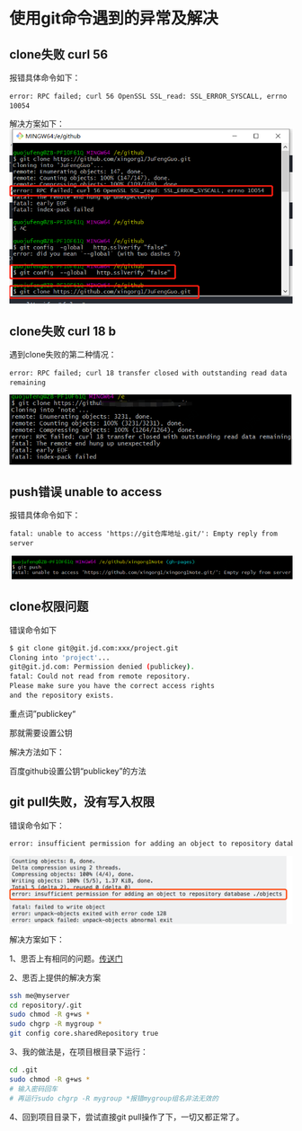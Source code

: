 # 使用git命令遇到的异常及解决

## clone失败 curl 56

报错具体命令如下：

`error: RPC failed; curl 56 OpenSSL SSL_read: SSL_ERROR_SYSCALL, errno 10054`

解决方案如下：
![curl 56](./images/error01.png)

## clone失败 curl 18 b
遇到clone失败的第二种情况：

`error: RPC failed; curl 18 transfer closed with outstanding read data remaining`

![curl 18 ](./images/error02.png)

## push错误 unable to access

报错具体命令如下：

`fatal: unable to access 'https://git仓库地址.git/': Empty reply from server`

![unable to access](./images/error03.png)


## clone权限问题

错误命令如下
```bash
$ git clone git@git.jd.com:xxx/project.git
Cloning into 'project'...
git@git.jd.com: Permission denied (publickey).
fatal: Could not read from remote repository.
Please make sure you have the correct access rights
and the repository exists.
```

重点词”publickey“

那就需要设置公钥

解决方法如下：

百度github设置公钥“publickey”的方法

## git pull失败，没有写入权限

错误命令如下：
```bash
error: insufficient permission for adding an object to repository database ./objects
```

![insufficient permission](./images/error04.png)

解决方案如下：

1、思否上有相同的问题。[传送门](https://stackoverflow.com/questions/1918524/error-pushing-to-github-insufficient-permission-for-adding-an-object-to-reposi)

2、思否上提供的解决方案
```bash
ssh me@myserver
cd repository/.git
sudo chmod -R g+ws *
sudo chgrp -R mygroup *
git config core.sharedRepository true
```
3、我的做法是，在项目根目录下运行：
```bash
cd .git
sudo chmod -R g+ws *
# 输入密码回车
# 再运行sudo chgrp -R mygroup *报错mygroup组名非法无效的
```

4、回到项目目录下，尝试直接git pull操作了下，一切又都正常了。

<Vssue title="【github】git遇到的异常错误与解决" />
